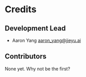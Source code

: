 # Credits

## Development Lead

* Aaron Yang <aaron_yang@jieyu.ai>

## Contributors

None yet. Why not be the first?
